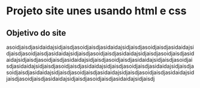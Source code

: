 # Projeto site unes usando html e css

## Objetivo do site 

asoidjaisdjasidaidajsidjaisdjasoidjaisdjasidaidajsidjaisdjasoidjaisdjasidaidajsidjaisdjasoidjaisdjasidaidajsidjaisdjasoidjaisdjasidaidajsidjaisdjasoidjaisdjasidaidajsidjaisdjasoidjaisdjasidaidajsidjaisdjasoidjaisdjasidaidajsidjaisdjasoidjaisdjasidaidajsidjaisdjasoidjaisdjasidaidajsidjaisdjasoidjaisdjasidaidajsidjaisdjasoidjaisdjasidaidajsidjaisdjasoidjaisdjasidaidajsidjaisdjasoidjaisdjasidaidajsidjaisdjasoidjaisdjasidaidajsidjaisdjasoidjaisdjasidaidajsidjaisdj

